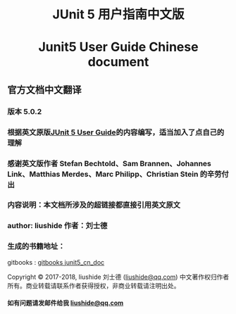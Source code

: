 
<h1 align="center">JUnit 5 用户指南中文版</h1>

<h1 align="center">Junit5 User Guide Chinese document</h1>

## 官方文档中文翻译

### 版本 5.0.2

### 根据英文原版[JUnit 5 User Guide](http://junit.org/junit5/docs/current/user-guide/)的内容编写，适当加入了点自己的理解

### 感谢英文版作者 Stefan Bechtold、Sam Brannen、Johannes Link、Matthias Merdes、Marc Philipp、Christian Stein 的辛劳付出

### 内容说明：本文档所涉及的超链接都直接引用英文原文

### author: liushide 作者：刘士德

### 生成的书籍地址：
gitbooks : [gitbooks junit5_cn_doc](https://liushide.gitbooks.io/junit5_cn_doc/)

Copyright &copy; 2017-2018, liushide 刘士德 (liushide@qq.com)
中文著作权归作者所有。商业转载请联系作者获得授权，非商业转载请注明出处。

#### 如有问题请发邮件给我 liushide@qq.com